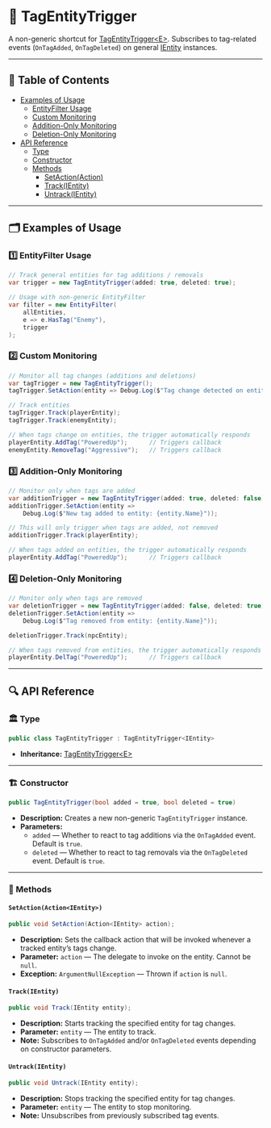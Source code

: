 # 🧩 TagEntityTrigger

A non-generic shortcut for [TagEntityTrigger\<E>](TagEntityTrigger%601.md). Subscribes to tag-related
events (`OnTagAdded`, `OnTagDeleted`) on general [IEntity](../Entities/IEntity.md) instances.

---

## 📑 Table of Contents

- [Examples of Usage](#-examples-of-usage)
    - [EntityFilter Usage](#ex1)
    - [Custom Monitoring](#ex2)
    - [Addition-Only Monitoring](#ex3)
    - [Deletion-Only Monitoring](#ex4)
- [API Reference](#-api-reference)
    - [Type](#-type)
    - [Constructor](#-constructor)
    - [Methods](#-methods)
        - [SetAction(Action<IEntity>)](#setactionactionientity)
        - [Track(IEntity)](#trackientity)
        - [Untrack(IEntity)](#untrackientity)

---

## 🗂 Examples of Usage

<div id="ex1"></div>

### 1️⃣ EntityFilter Usage

```csharp
// Track general entities for tag additions / removals
var trigger = new TagEntityTrigger(added: true, deleted: true);

// Usage with non-generic EntityFilter
var filter = new EntityFilter(
    allEntities,
    e => e.HasTag("Enemy"),
    trigger
);
```

<div id="ex2"></div>

### 2️⃣ Custom Monitoring

```csharp
// Monitor all tag changes (additions and deletions)
var tagTrigger = new TagEntityTrigger();
tagTrigger.SetAction(entity => Debug.Log($"Tag change detected on entity: {entity.Name}"));

// Track entities
tagTrigger.Track(playerEntity);
tagTrigger.Track(enemyEntity);

// When tags change on entities, the trigger automatically responds
playerEntity.AddTag("PoweredUp");      // Triggers callback
enemyEntity.RemoveTag("Aggressive");   // Triggers callback
```

<div id="ex3"></div>

### 3️⃣ Addition-Only Monitoring

```csharp
// Monitor only when tags are added
var additionTrigger = new TagEntityTrigger(added: true, deleted: false);
additionTrigger.SetAction(entity => 
    Debug.Log($"New tag added to entity: {entity.Name}"));

// This will only trigger when tags are added, not removed
additionTrigger.Track(playerEntity);

// When tags added on entities, the trigger automatically responds
playerEntity.AddTag("PoweredUp");      // Triggers callback
```

<div id="ex4"></div>

### 4️⃣ Deletion-Only Monitoring

```csharp
// Monitor only when tags are removed
var deletionTrigger = new TagEntityTrigger(added: false, deleted: true);
deletionTrigger.SetAction(entity =>
    Debug.Log($"Tag removed from entity: {entity.Name}"));

deletionTrigger.Track(npcEntity);

// When tags removed from entities, the trigger automatically responds
playerEntity.DelTag("PoweredUp");      // Triggers callback
```

---

## 🔍 API Reference

### 🏛️ Type <div id="-type"></div>

```csharp
public class TagEntityTrigger : TagEntityTrigger<IEntity>
```

- **Inheritance:** [TagEntityTrigger\<E>](TagEntityTrigger%601.md)

---

<div id="-constructor"></div>

### 🏗️ Constructor

```csharp
public TagEntityTrigger(bool added = true, bool deleted = true)
```

- **Description:** Creates a new non-generic `TagEntityTrigger` instance.
- **Parameters:**
    - `added` — Whether to react to tag additions via the `OnTagAdded` event. Default is `true`.
    - `deleted` — Whether to react to tag removals via the `OnTagDeleted` event. Default is `true`.

---

### 🏹 Methods

#### `SetAction(Action<IEntity>)`

```csharp
public void SetAction(Action<IEntity> action);
```

- **Description:** Sets the callback action that will be invoked whenever a tracked entity’s tags change.
- **Parameter:** `action` — The delegate to invoke on the entity. Cannot be `null`.
- **Exception:** `ArgumentNullException` — Thrown if `action` is `null`.

#### `Track(IEntity)`

```csharp
public void Track(IEntity entity);
```

- **Description:** Starts tracking the specified entity for tag changes.
- **Parameter:** `entity` — The entity to track.
- **Note:** Subscribes to `OnTagAdded` and/or `OnTagDeleted` events depending on constructor parameters.

#### `Untrack(IEntity)`

```csharp
public void Untrack(IEntity entity);
```

- **Description:** Stops tracking the specified entity for tag changes.
- **Parameter:** `entity` — The entity to stop monitoring.
- **Note:** Unsubscribes from previously subscribed tag events.